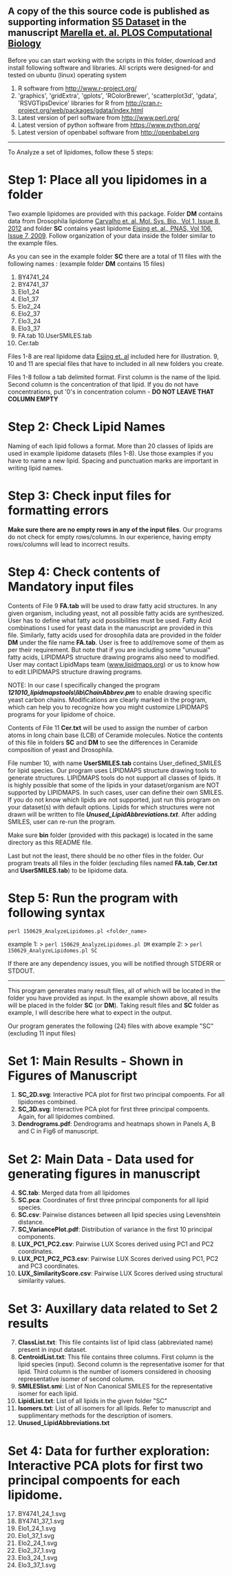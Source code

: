 A copy of the this source code is published as supporting information [S5 Dataset](https://doi.org/10.1371/journal.pcbi.1004511.s009) in the manuscript [Marella et. al. PLOS Computational Biology](https://doi.org/10.1371/journal.pcbi.1004511)
-------------------------------------------------------------
Before you can start working with the scripts in this folder, download and install following software and libraries. All scripts were designed-for and tested on ubuntu (linux) operating system

1. R software from http://www.r-project.org/
2. 'graphics', 'gridExtra', 'gplots', 'RColorBrewer', 'scatterplot3d', 'gdata', 'RSVGTipsDevice' libraries for R from http://cran.r-project.org/web/packages/gdata/index.html
5. Latest version of perl software from http://www.perl.org/
6. Latest version of python software from https://www.python.org/
7. Latest version of openbabel software from http://openbabel.org

-------------------------------------------------------------

To Analyze a set of lipidomes, follow these 5 steps:

# Step 1: Place all you lipidomes in a folder

Two example lipidomes are provided with this package. Folder **DM** contains data from Drosophila lipidome [Carvalho et. al. Mol. Sys. Bio., Vol 1, Issue 8, 2012](https://doi.org/10.1038/msb.2012.44) and folder **SC** contains yeast lipidome [Ejsing et. al., PNAS, Vol 106, Issue 7, 2009](https://doi.org/10.1073/pnas.0811700106). Follow organization of your data inside the folder similar to the example files.

As you can see in the example folder **SC** there are a total of 11 files with the following names :
(example folder **DM** contains 15 files)

1. BY4741_24
2. BY4741_37
3. Elo1_24
4. Elo1_37
5. Elo2_24
6. Elo2_37
7. Elo3_24
8. Elo3_37
9. FA.tab
10.UserSMILES.tab
11. Cer.tab

Files 1-8 are real lipidome data [Esjing et. al](https://doi.org/10.1073/pnas.0811700106) included here for illustration. 
9, 10 and 11 are special files that have to included in all new folders you create.

Files 1-8 follow a tab delimited format. First column is the name of the lipid. Second column is the concentration of that lipid. If you do not have concentrations, put '0's in concentration column - **DO NOT LEAVE THAT COLUMN EMPTY**

# Step 2: Check Lipid Names

Naming of each lipid follows a format. More than 20 classes of lipids are used in example lipidome datasets (files 1-8). Use those examples if you have to name a new lipid. Spacing and punctuation marks are important in writing lipid names.

# Step 3: Check input files for formatting errors

**Make sure there are no empty rows in any of the input files**. Our programs do not check for empty rows/columns. In our experience, having empty rows/columns will lead to incorrect results.

# Step 4: Check contents of Mandatory input files

Contents of File 9 **FA.tab** will be used to draw fatty acid structures. In any given organism, including yeast, not all possible fatty acids are synthesized. User has to define what fatty acid possibilities must be used. Fatty Acid combinations I used for yeast data in the manuscript are provided in this file. Similarly, fatty acids used for drosophila data are provided in the folder **DM** under the file name **FA.tab**. User is free to add/remove some of them as per their requirement. But note that if you are including some "unusual" fatty acids, LIPIDMAPS structure drawing programs also need to modified. User may contact LipidMaps team (www.lipidmaps.org) or us to know how to edit LIPIDMAPS structure drawing programs.

NOTE: In our case I specifically changed the program **_121010_lipidmapstools\lib\ChainAbbrev.pm_** to enable drawing specific yeast carbon chains. Modifications are clearly marked in the program, which can help you to recognize how you might customize LIPIDMAPS programs for your lipidome of choice.

Contents of File 11 **Cer.txt** will be used to assign the number of carbon atoms in long chain base (LCB) of Ceramide molecules. Notice the contents of this file in folders **SC** and **DM** to see the differences in Ceramide composition of yeast and Drosophila.

File number 10, with name **UserSMILES.tab** contains User_defined_SMILES for lipid species. Our program uses LIPIDMAPS structure drawing tools to generate structures. LIPIDMAPS tools do not support all classes of lipids.  It is highly possible that some of the lipids in your dataset/organism are NOT supported by LIPIDMAPS. In such cases, user can define their own SMILES. If you do not know which lipids are not supported, just run this program on your dataset(s) with default options. Lipids for which structures were not drawn will be written to file **_Unused_LipidAbbreviations.txt_**. After adding SMILES, user can re-run the program.

Make sure **bin** folder (provided with this package) is located in the same directory as this README file.

Last but not the least, there should be no other files in the folder. Our program treats all files in the folder (excluding files named **FA.tab**, **Cer.txt** and **UserSMILES.tab**) to be lipidome data.

# Step 5: Run the program with following syntax

`perl 150629_AnalyzeLipidomes.pl <folder_name>`

example 1: > `perl 150629_AnalyzeLipidomes.pl DM`
example 2: > `perl 150629_AnalyzeLipidomes.pl SC`

If there are any dependency issues, you will be notified through STDERR or STDOUT.

------------------------------------------------------------------------------------------
This program generates many result files, all of which will be located in the folder you have provided as input. In the example shown above, all results will be placed in the folder **SC** (or **DM**). Taking result files and **SC** folder as example, I will describe here what to expect in the output. 

Our program generates the following (24) files with above example "SC" (excluding 11 input files)

# Set 1: Main Results - Shown in Figures of Manuscript
01. **SC_2D.svg**: Interactive PCA plot for first two principal compoents. For all lipidomes combined.
02. **SC_3D.svg**: Interactive PCA plot for first three principal compoents. Again, for all lipidomes combined.
03. **Dendrograms.pdf**: Dendrograms and heatmaps shown in Panels A, B and C in Fig6 of manuscript. 

# Set 2: Main Data - Data used for generating figures in manuscript
04. **SC.tab**: Merged data from all lipidomes
05. **SC.pca**: Coordinates of first three principal components for all lipid species.
06. **SC.csv**: Pairwise distances between all lipid species using Levenshtein distance.
07. **SC_VariancePlot.pdf**: Distribution of variance in the first 10 principal components.
08. **LUX_PC1_PC2.csv**: Pairwise LUX Scores derived using PC1 and PC2 coordinates.
09. **LUX_PC1_PC2_PC3.csv**: Pairwise LUX Scores derived using PC1, PC2 and PC3 coordinates. 
10. **LUX_SimilarityScore.csv**: Pairwise LUX Scores derived using structural similarity values.

# Set 3: Auxillary data related to Set 2 results
07. **ClassList.txt**: This file containts list of lipid class (abbreviated name) present in input dataset. 
08. **CentroidList.txt**: This file contains three columns. First column is the lipid species (input). Second column is the representative isomer for that lipid. Third column is the number of isomers considered in choosing representative isomer of second column.
09. **SMILESlist.smi**: List of Non Canonical SMILES for the representative isomer for each lipid.
10. **LipidList.txt**: List of all lipids in the given folder "SC"
11. **Isomers.txt**: List of all isomers for all lipids. Refer to manuscript and supplimentary methods for the description of isomers.
12. **Unused_LipidAbbreviations.txt**

# Set 4: Data for further exploration: Interactive PCA plots for first two principal compoents for each lipidome. 
17. BY4741_24_1.svg
18. BY4741_37_1.svg
19. Elo1_24_1.svg
20. Elo1_37_1.svg
21. Elo2_24_1.svg
22. Elo2_37_1.svg
23. Elo3_24_1.svg
24. Elo3_37_1.svg

